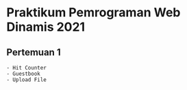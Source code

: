 # Praktikum Pemrograman Web Dinamis 2021

## Pertemuan 1

```
- Hit Counter
- Guestbook
- Upload File
```
